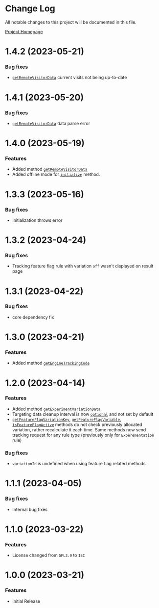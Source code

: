 # Change Log

All notable changes to this project will be documented in this file.

[Project Homepage](https://developers.kameleoon.com/javascript-sdk.html)

# 1.4.2 (2023-05-21)


### Bug fixes

* [`getRemoteVisitorData`](https://developers.kameleoon.com/feature-management-and-experimentation/web-sdks/js-sdk#obtain-custom-data-from-kameleoon-data-api) current visits not being up-to-date

# 1.4.1 (2023-05-20)


### Bug fixes

* [`getRemoteVisitorData`](https://developers.kameleoon.com/feature-management-and-experimentation/web-sdks/js-sdk#obtain-custom-data-from-kameleoon-data-api) data parse error

# 1.4.0 (2023-05-19)


### Features

* Added method [`getRemoteVisitorData`](https://developers.kameleoon.com/feature-management-and-experimentation/web-sdks/js-sdk#obtain-custom-data-from-kameleoon-data-api)
* Added offline mode for [`initialize`](https://developers.kameleoon.com/feature-management-and-experimentation/web-sdks/js-sdk#initialize-kameleoon-client) method.

# 1.3.3 (2023-05-16)


### Bug fixes

* Initialization throws error

# 1.3.2 (2023-04-24)


### Bug fixes

* Tracking feature flag rule with variation `off` wasn't displayed on result page

# 1.3.1 (2023-04-22)


### Bug fixes

* core dependency fix

# 1.3.0 (2023-04-21)


### Features

* Added method [`getEngineTrackingCode`](https://developers.kameleoon.com/feature-management-and-experimentation/web-sdks/js-sdk#sending-exposure-events-to-external-tools)

# 1.2.0 (2023-04-14)

### Features

* Added method [`getExperimentVariationData`](https://developers.kameleoon.com/feature-management-and-experimentation/web-sdks/js-sdk#get-experiment-variation-data)
* Targeting data cleanup interval is now [`optional`](https://developers.kameleoon.com/feature-management-and-experimentation/web-sdks/js-sdk#1-initializing-the-kameleoon-client) and not set by default
* [`getFeatureFlagVariationKey`](https://developers.kameleoon.com/feature-management-and-experimentation/web-sdks/js-sdk#get-variation-key-for-a-certain-feature-flag), [`getFeatureFlagVariable`](https://developers.kameleoon.com/feature-management-and-experimentation/web-sdks/js-sdk#get-a-variable-of-a-certain-feature-flag), [`isFeatureFlagActive`](https://developers.kameleoon.com/feature-management-and-experimentation/web-sdks/js-sdk#check-if-the-feature-is-active-for-visitor) methods do not check previously allocated variation, rather recalculate it each time. Same methods now send tracking request for any rule type (previously only for `Experementation` rule)

### Bug fixes

* `variationId` is undefined when using feature flag related methods

# 1.1.1 (2023-04-05)


### Bug fixes

* Internal bug fixes

# 1.1.0 (2023-03-22)


### Features

- License changed from `GPL3.0` to `ISC`


# 1.0.0 (2023-03-21)


### Features

* Initial Release
